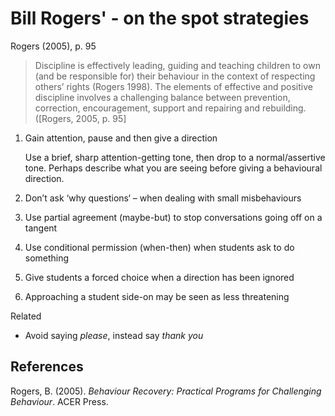 # Bill Rogers' - on the spot strategies



Rogers (2005), p. 95

> Discipline is effectively leading, guiding and teaching children to own (and be responsible for) their behaviour in the context of respecting others’ rights (Rogers 1998). The elements of effective and positive discipline involves a challenging balance between prevention, correction, encouragement, support and repairing and rebuilding. ([Rogers, 2005, p. 95]

1. Gain attention, pause and then give a direction 

    Use a brief, sharp attention-getting tone, then drop to a normal/assertive tone. Perhaps describe what you are seeing before giving a behavioural direction.

2. Don’t ask ‘why questions‘ – when dealing with small misbehaviours 
3. Use partial agreement (maybe-but) to stop conversations going off on a tangent 
4. Use conditional permission (when-then) when students ask to do something 
5. Give students a forced choice when a direction has been ignored
6. Approaching a student side-on may be seen as less threatening

Related

- Avoid saying _please_, instead say _thank you_ 

## References

Rogers, B. (2005). *Behaviour Recovery: Practical Programs for Challenging Behaviour*. ACER Press.


